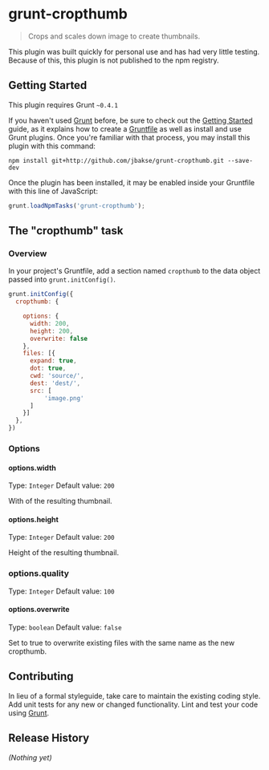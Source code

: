 # grunt-cropthumb

> Crops and scales down image to create thumbnails.

This plugin was built quickly for personal use and has had very little testing. Because of this, this plugin is not published to the npm registry.

## Getting Started
This plugin requires Grunt `~0.4.1`

If you haven't used [Grunt](http://gruntjs.com/) before, be sure to check out the [Getting Started](http://gruntjs.com/getting-started) guide, as it explains how to create a [Gruntfile](http://gruntjs.com/sample-gruntfile) as well as install and use Grunt plugins. Once you're familiar with that process, you may install this plugin with this command:

```shell
npm install git+http://github.com/jbakse/grunt-cropthumb.git --save-dev
```


Once the plugin has been installed, it may be enabled inside your Gruntfile with this line of JavaScript:

```js
grunt.loadNpmTasks('grunt-cropthumb');
```

## The "cropthumb" task

### Overview
In your project's Gruntfile, add a section named `cropthumb` to the data object passed into `grunt.initConfig()`.

```js
grunt.initConfig({
  cropthumb: {

    options: {
      width: 200,
      height: 200,
      overwrite: false
    },
    files: [{
      expand: true,
      dot: true,
      cwd: 'source/',
      dest: 'dest/',
      src: [
          'image.png'
      ]
    }]
  },
})
```

### Options

#### options.width
Type: `Integer`
Default value: `200`

With of the resulting thumbnail.

#### options.height
Type: `Integer`
Default value: `200`

Height of the resulting thumbnail.

### options.quality
Type: `Integer`
Default value: `100`

#### options.overwrite
Type: `boolean`
Default value: `false`

Set to true to overwrite existing files with the same name as the new cropthumb.

## Contributing
In lieu of a formal styleguide, take care to maintain the existing coding style. Add unit tests for any new or changed functionality. Lint and test your code using [Grunt](http://gruntjs.com/).

## Release History
_(Nothing yet)_
